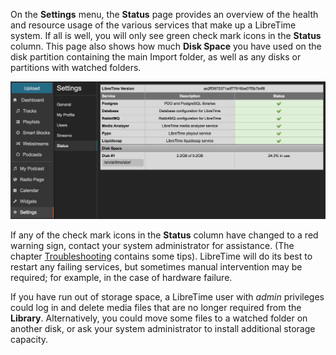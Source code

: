 On the **Settings** menu, the **Status** page provides an overview of the health and resource usage of the various services that make up a LibreTime system. If all is well, you will only see green check mark icons in the **Status** column. This page also shows how much **Disk Space** you have used on the disk partition containing the main Import folder, as well as any disks or partitions with watched folders.

![](static/Screenshot521-System_status_240.png)

If any of the check mark icons in the **Status** column have changed to a red warning sign, contact your system administrator for assistance. (The chapter [Troubleshooting](../troubleshooting/index.md) contains some tips). LibreTime will do its best to restart any failing services, but sometimes manual intervention may be required; for example, in the case of hardware failure.

If you have run out of storage space, a LibreTime user with *admin* privileges could log in and delete media files that are no longer required from the **Library**. Alternatively, you could move some files to a watched folder on another disk, or ask your system administrator to install additional storage capacity.
